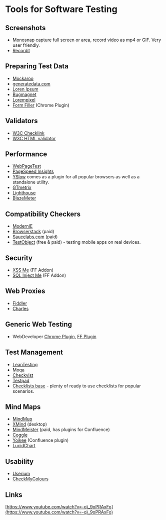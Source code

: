 # Tools for Software Testing

## Screenshots

* [Monosnap](https://monosnap.com) capture full screen or area, record video as mp4 or GIF. Very user friendly.
* [Recordit](http://recordit.co)

## Preparing Test Data

* [Mockaroo](http://www.mockaroo.com)
* [generatedata.com](http://www.generatedata.com)
* [Loren Ipsum](https://lipsum.com)
* [Bugmagnet](https://gojko.github.io/bugmagnet/)
* [Lorempixel](http://lorempixel.com)
* [Form Filler](https://chrome.google.com/webstore/detail/form-filler/bnjjngeaknajbdcgpfkgnonkmififhfo/related) (Chrome Plugin)

## Validators

* [W3C Checklink](http://validator.w3.org/checklink)
* [W3C HTML validator](https://validator.w3.org)

## Performance

* [WebPageTest](http://www.webpagetest.org)
* [PageSpeed Insights](http://developers.google.com/speed/pagespeed/insights/)
* [YSlow](http://yslow.org) comes as a plugin for all popular browsers as well as a standalone utility.
* [GTmetrix](https://gtmetrix.com)
* [Lighthouse](https://developers.google.com/web/tools/lighthouse/)
* [BlazeMeter](http://converter.blazemeter.com)

## Compatibility Checkers

* [ModernIE](https://www.modern.ie/ru-ru/virtualization-tools#downloads)
* [Browserstack](https://www.browserstack.com) (paid)
* [Saucelabs.com](https://saucelabs.com) (paid)
* [TestObject](https://testobject.com) (free & paid) - testing mobile apps on real devices.

## Security

* [XSS Me](https://addons.mozilla.org/en-US/firefox/addon/xss-me/) (FF Addon)
* [SQL Inject Me](https://addons.mozilla.org/en-US/firefox/addon/sql-inject-me/) (FF Addon)

## Web Proxies

* [Fiddler](https://www.telerik.com/download/fiddler)
* [Charles](https://www.charlesproxy.com)

## Generic Web Testing

* WebDeveloper [Chrome Plugin](https://chrome.google.com/webstore/detail/web-developer/bfbameneiokkgbdmiekhjnmfkcnldhhm), [FF Plugin](https://addons.mozilla.org/en-US/firefox/addon/web-developer/)

## Test Management

* [LeanTesting](https://leantesting.com)
* [Moqa](http://moqa.mobi)
* [Checkvist](https://checkvist.com)
* [Testpad](https://ontestpad.com)
* [Checklists base](https://checkvist.com/checklists/476089) - plenty of ready to use checklists for popular scenarios.

## Mind Maps

* [MindMup](https://www.mindmup.com)
* [XMind](https://www.xmind.net) (desktop)
* [MindMeister](https://www.mindmeister.com) (paid, has plugins for Confluence)
* [Coggle](https://coggle.it)
* [Yoikee](https://marketplace.atlassian.com/plugins/com.keinoby.confluence.plugins.yoikee-creator/server/overview) (Confluence plugin)
* [LucidChart​](https://www.lucidchart.com)

## Usability

* [Userium](https://stayintech.com/info/UX)
* [CheckMyColours](http://www.checkmycolours.com)

## Links

[https://www.youtube.com/watch?v=-q\_9oPRAxFo](https://www.youtube.com/watch?v=-q\_9oPRAxFo)
